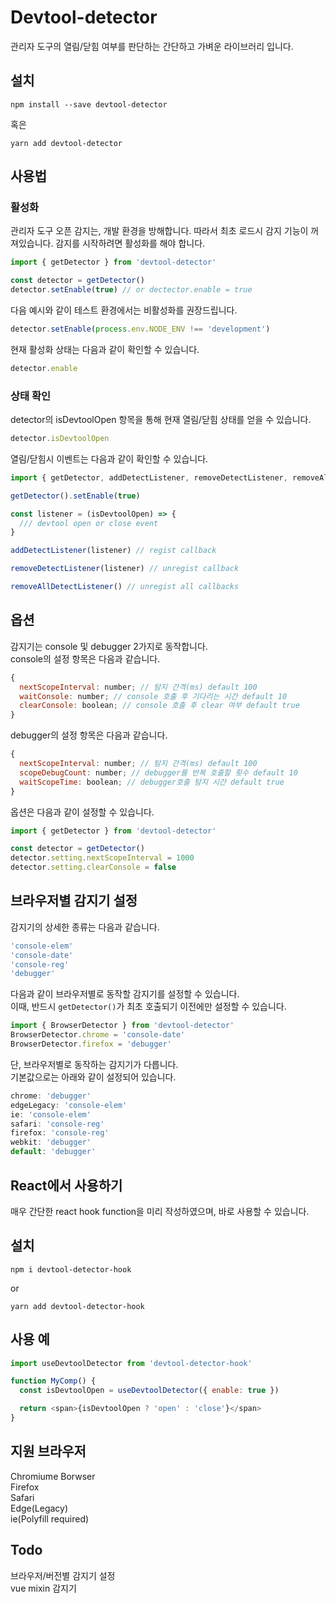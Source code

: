 # Devtool-detector

관리자 도구의 열림/닫힘 여부를 판단하는 간단하고 가벼운 라이브러리 입니다.

## 설치
```
npm install --save devtool-detector
```
혹은
```
yarn add devtool-detector
```

## 사용법

### 활성화

관리자 도구 오픈 감지는, 개발 환경을 방해합니다.
따라서 최초 로드시 감지 기능이 꺼져있습니다. 감지를 시작하려면 활성화를 해야 합니다.

```js
import { getDetector } from 'devtool-detector'

const detector = getDetector()
detector.setEnable(true) // or dectector.enable = true
```

다음 예시와 같이 테스트 환경에서는 비활성화를 권장드립니다.

```js
detector.setEnable(process.env.NODE_ENV !== 'development')
```

현재 활성화 상태는 다음과 같이 확인할 수 있습니다.

```js
detector.enable
```

### 상태 확인

detector의 isDevtoolOpen 항목을 통해 현재 열림/닫힘 상태를 얻을 수 있습니다.

```js
detector.isDevtoolOpen
```

열림/닫힘시 이벤트는 다음과 같이 확인할 수 있습니다.

```js
import { getDetector, addDetectListener, removeDetectListener, removeAllDetectListener } from 'devtool-detector'

getDetector().setEnable(true)

const listener = (isDevtoolOpen) => {
  /// devtool open or close event
}

addDetectListener(listener) // regist callback

removeDetectListener(listener) // unregist callback

removeAllDetectListener() // unregist all callbacks
```

## 옵션

감지기는 console 및 debugger 2가지로 동작합니다.  
console의 설정 항목은 다음과 같습니다.
```js
{
  nextScopeInterval: number; // 탐지 간격(ms) default 100
  waitConsole: number; // console 호출 후 기다리는 시간 default 10
  clearConsole: boolean; // console 호출 후 clear 여부 default true
}
```

debugger의 설정 항목은 다음과 같습니다.
```js
{
  nextScopeInterval: number; // 탐지 간격(ms) default 100
  scopeDebugCount: number; // debugger를 반복 호출할 횟수 default 10
  waitScopeTime: boolean; // debugger호출 탐지 시간 default true
}
```

옵션은 다음과 같이 설정할 수 있습니다.
```js
import { getDetector } from 'devtool-detector'

const detector = getDetector()
detector.setting.nextScopeInterval = 1000
detector.setting.clearConsole = false
```

## 브라우저별 감지기 설정
감지기의 상세한 종류는 다음과 같습니다.
```js
'console-elem'
'console-date'
'console-reg'
'debugger'
```
다음과 같이 브라우저별로 동작할 감지기를 설정할 수 있습니다.  
이때, 반드시 `getDetector()`가 최초 호출되기 이전에만 설정할 수 있습니다.
```js
import { BrowserDetector } from 'devtool-detector'
BrowserDetector.chrome = 'console-date'
BrowserDetector.firefox = 'debugger'
```
단, 브라우저별로 동작하는 감지기가 다릅니다.  
기본값으로는 아래와 같이 설정되어 있습니다.
```js
chrome: 'debugger'
edgeLegacy: 'console-elem'
ie: 'console-elem'
safari: 'console-reg'
firefox: 'console-reg'
webkit: 'debugger'
default: 'debugger'
```

## React에서 사용하기

매우 간단한 react hook function을 미리 작성하였으며, 바로 사용할 수 있습니다.
## 설치

```
npm i devtool-detector-hook
```

or

```
yarn add devtool-detector-hook
```

## 사용 예

```js
import useDevtoolDetector from 'devtool-detector-hook'

function MyComp() {
  const isDevtoolOpen = useDevtoolDetector({ enable: true })

  return <span>{isDevtoolOpen ? 'open' : 'close'}</span>
}
```
## 지원 브라우저
Chromiume Borwser  
Firefox  
Safari  
Edge(Legacy)  
ie(Polyfill required)
## Todo
브라우저/버전별 감지기 설정  
vue mixin 감지기
